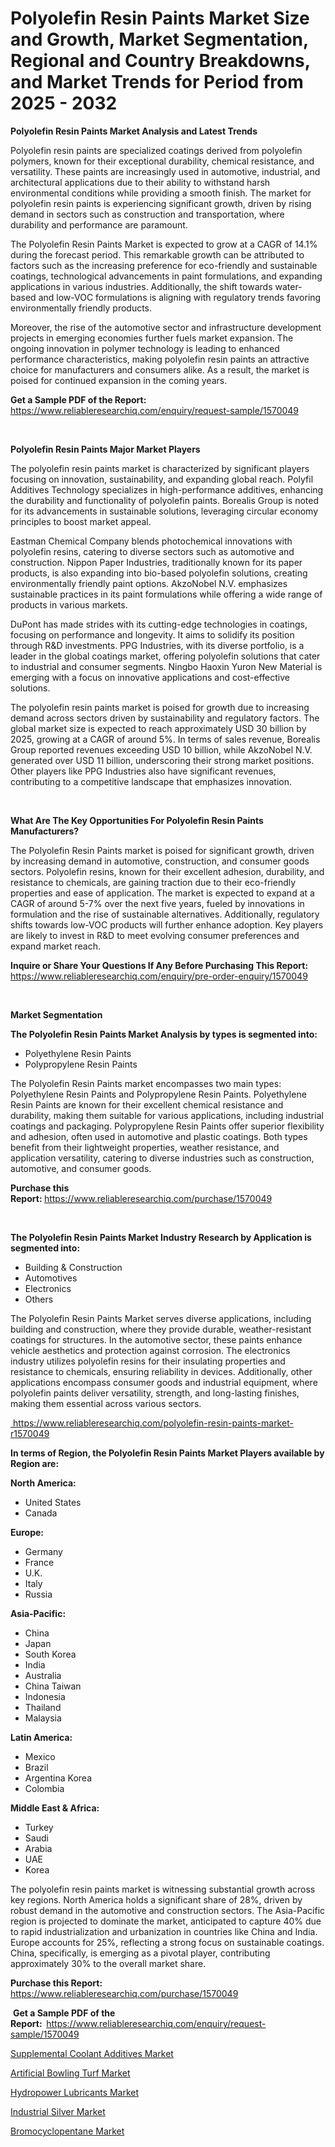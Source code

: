 <p><h1>Polyolefin Resin Paints Market Size and Growth, Market Segmentation, Regional and Country Breakdowns, and Market Trends for Period from 2025 -  2032</h1></p><p><strong>Polyolefin Resin Paints Market Analysis and Latest Trends</strong></p>
<p><p>Polyolefin resin paints are specialized coatings derived from polyolefin polymers, known for their exceptional durability, chemical resistance, and versatility. These paints are increasingly used in automotive, industrial, and architectural applications due to their ability to withstand harsh environmental conditions while providing a smooth finish. The market for polyolefin resin paints is experiencing significant growth, driven by rising demand in sectors such as construction and transportation, where durability and performance are paramount.</p><p>The Polyolefin Resin Paints Market is expected to grow at a CAGR of 14.1% during the forecast period. This remarkable growth can be attributed to factors such as the increasing preference for eco-friendly and sustainable coatings, technological advancements in paint formulations, and expanding applications in various industries. Additionally, the shift towards water-based and low-VOC formulations is aligning with regulatory trends favoring environmentally friendly products. </p><p>Moreover, the rise of the automotive sector and infrastructure development projects in emerging economies further fuels market expansion. The ongoing innovation in polymer technology is leading to enhanced performance characteristics, making polyolefin resin paints an attractive choice for manufacturers and consumers alike. As a result, the market is poised for continued expansion in the coming years.</p></p>
<p><strong>Get a Sample PDF of the Report:&nbsp;</strong> <a href="https://www.reliableresearchiq.com/enquiry/request-sample/1570049?utm_campaign=120&utm_medium=2&utm_source=Github&utm_content=ia&utm_term=25032025&utm_id=polyolefin-resin-paints">https://www.reliableresearchiq.com/enquiry/request-sample/1570049</a></p>
<p>&nbsp;</p>
<p><strong>Polyolefin Resin Paints Major Market Players</strong></p>
<p><p>The polyolefin resin paints market is characterized by significant players focusing on innovation, sustainability, and expanding global reach. Polyfil Additives Technology specializes in high-performance additives, enhancing the durability and functionality of polyolefin paints. Borealis Group is noted for its advancements in sustainable solutions, leveraging circular economy principles to boost market appeal.</p><p>Eastman Chemical Company blends photochemical innovations with polyolefin resins, catering to diverse sectors such as automotive and construction. Nippon Paper Industries, traditionally known for its paper products, is also expanding into bio-based polyolefin solutions, creating environmentally friendly paint options. AkzoNobel N.V. emphasizes sustainable practices in its paint formulations while offering a wide range of products in various markets.</p><p>DuPont has made strides with its cutting-edge technologies in coatings, focusing on performance and longevity. It aims to solidify its position through R&D investments. PPG Industries, with its diverse portfolio, is a leader in the global coatings market, offering polyolefin solutions that cater to industrial and consumer segments. Ningbo Haoxin Yuron New Material is emerging with a focus on innovative applications and cost-effective solutions.</p><p>The polyolefin resin paints market is poised for growth due to increasing demand across sectors driven by sustainability and regulatory factors. The global market size is expected to reach approximately USD 30 billion by 2025, growing at a CAGR of around 5%. In terms of sales revenue, Borealis Group reported revenues exceeding USD 10 billion, while AkzoNobel N.V. generated over USD 11 billion, underscoring their strong market positions. Other players like PPG Industries also have significant revenues, contributing to a competitive landscape that emphasizes innovation.</p></p>
<p>&nbsp;</p>
<p><strong>What Are The Key Opportunities For Polyolefin Resin Paints Manufacturers?</strong></p>
<p><p>The Polyolefin Resin Paints market is poised for significant growth, driven by increasing demand in automotive, construction, and consumer goods sectors. Polyolefin resins, known for their excellent adhesion, durability, and resistance to chemicals, are gaining traction due to their eco-friendly properties and ease of application. The market is expected to expand at a CAGR of around 5-7% over the next five years, fueled by innovations in formulation and the rise of sustainable alternatives. Additionally, regulatory shifts towards low-VOC products will further enhance adoption. Key players are likely to invest in R&D to meet evolving consumer preferences and expand market reach.</p></p>
<p><strong>Inquire or Share Your Questions If Any Before Purchasing This Report:</strong> <a href="https://www.reliableresearchiq.com/enquiry/pre-order-enquiry/1570049?utm_campaign=120&utm_medium=2&utm_source=Github&utm_content=ia&utm_term=25032025&utm_id=polyolefin-resin-paints">https://www.reliableresearchiq.com/enquiry/pre-order-enquiry/1570049</a></p>
<p>&nbsp;</p>
<p><strong>Market Segmentation</strong></p>
<p><strong>The Polyolefin Resin Paints Market Analysis by types is segmented into:</strong></p>
<p><ul><li>Polyethylene Resin Paints</li><li>Polypropylene Resin Paints</li></ul></p>
<p><p>The Polyolefin Resin Paints market encompasses two main types: Polyethylene Resin Paints and Polypropylene Resin Paints. Polyethylene Resin Paints are known for their excellent chemical resistance and durability, making them suitable for various applications, including industrial coatings and packaging. Polypropylene Resin Paints offer superior flexibility and adhesion, often used in automotive and plastic coatings. Both types benefit from their lightweight properties, weather resistance, and application versatility, catering to diverse industries such as construction, automotive, and consumer goods.</p></p>
<p><strong>Purchase this Report:&nbsp;</strong><a href="https://www.reliableresearchiq.com/purchase/1570049?utm_campaign=120&utm_medium=2&utm_source=Github&utm_content=ia&utm_term=25032025&utm_id=polyolefin-resin-paints">https://www.reliableresearchiq.com/purchase/1570049</a></p>
<p>&nbsp;</p>
<p><strong>The Polyolefin Resin Paints Market Industry Research by Application is segmented into:</strong></p>
<p><ul><li>Building & Construction</li><li>Automotives</li><li>Electronics</li><li>Others</li></ul></p>
<p><p>The Polyolefin Resin Paints Market serves diverse applications, including building and construction, where they provide durable, weather-resistant coatings for structures. In the automotive sector, these paints enhance vehicle aesthetics and protection against corrosion. The electronics industry utilizes polyolefin resins for their insulating properties and resistance to chemicals, ensuring reliability in devices. Additionally, other applications encompass consumer goods and industrial equipment, where polyolefin paints deliver versatility, strength, and long-lasting finishes, making them essential across various sectors.</p></p>
<p><a href="https://www.reliableresearchiq.com/polyolefin-resin-paints-market-r1570049?utm_campaign=120&utm_medium=2&utm_source=Github&utm_content=ia&utm_term=25032025&utm_id=polyolefin-resin-paints">&nbsp;https://www.reliableresearchiq.com/polyolefin-resin-paints-market-r1570049</a></p>
<p><strong>In terms of Region, the Polyolefin Resin Paints Market Players available by Region are:</strong></p>
<p>
    <p> <strong> North America: </strong>
        <ul>
            <li>United States</li>
            <li>Canada</li>
        </ul>
        </p> 
    <p> <strong> Europe: </strong>
        <ul>
            <li>Germany</li>
            <li>France</li>
            <li>U.K.</li>
            <li>Italy</li>
            <li>Russia</li>
        </ul>
        </p> 
    <p> <strong> Asia-Pacific: </strong>
        <ul>
            <li>China</li>
            <li>Japan</li>
            <li>South Korea</li>
            <li>India</li>
            <li>Australia</li>
            <li>China Taiwan</li>
            <li>Indonesia</li>
            <li>Thailand</li>
            <li>Malaysia</li>
        </ul>
        </p> 
    <p> <strong> Latin America: </strong>
        <ul>
            <li>Mexico</li>
            <li>Brazil</li>
            <li>Argentina Korea</li>
            <li>Colombia</li>
        </ul>
        </p> 
    <p> <strong> Middle East & Africa: </strong>
        <ul>
            <li>Turkey</li>
            <li>Saudi</li>
            <li>Arabia</li>
            <li>UAE</li>
            <li>Korea</li>
        </ul>
    </p>
    </p>
<p><p>The polyolefin resin paints market is witnessing substantial growth across key regions. North America holds a significant share of 28%, driven by robust demand in the automotive and construction sectors. The Asia-Pacific region is projected to dominate the market, anticipated to capture 40% due to rapid industrialization and urbanization in countries like China and India. Europe accounts for 25%, reflecting a strong focus on sustainable coatings. China, specifically, is emerging as a pivotal player, contributing approximately 30% to the overall market share.</p></p>
<p><strong>Purchase this Report: </strong><a href="https://www.reliableresearchiq.com/purchase/1570049?utm_campaign=120&utm_medium=2&utm_source=Github&utm_content=ia&utm_term=25032025&utm_id=polyolefin-resin-paints">https://www.reliableresearchiq.com/purchase/1570049</a></p>
<p>&nbsp;<strong>Get a Sample PDF of the Report:&nbsp;&nbsp;</strong><a href="https://www.reliableresearchiq.com/enquiry/request-sample/1570049?utm_campaign=120&utm_medium=2&utm_source=Github&utm_content=ia&utm_term=25032025&utm_id=polyolefin-resin-paints">https://www.reliableresearchiq.com/enquiry/request-sample/1570049</a></p>
<p><strong></strong></p>
<p><p><a href="https://github.com/foddekampo/Market-Research-Report-List-1/blob/main/supplemental-coolant-additives-market.md?utm_campaign=120&utm_medium=2&utm_source=Github&utm_content=ia&utm_term=25032025&utm_id=polyolefin-resin-paints">Supplemental Coolant Additives Market</a></p><p><a href="https://github.com/puttslukis59/Market-Research-Report-List-1/blob/main/artificial-bowling-turf-market.md?utm_campaign=120&utm_medium=2&utm_source=Github&utm_content=ia&utm_term=25032025&utm_id=polyolefin-resin-paints">Artificial Bowling Turf Market</a></p><p><a href="https://github.com/clemmheisefy/Market-Research-Report-List-1/blob/main/hydropower-lubricants-market.md?utm_campaign=120&utm_medium=2&utm_source=Github&utm_content=ia&utm_term=25032025&utm_id=polyolefin-resin-paints">Hydropower Lubricants Market</a></p><p><a href="https://github.com/laverkyllozc/Market-Research-Report-List-1/blob/main/industrial-silver-market.md?utm_campaign=120&utm_medium=2&utm_source=Github&utm_content=ia&utm_term=25032025&utm_id=polyolefin-resin-paints">Industrial Silver Market</a></p><p><a href="https://github.com/furnoirons9e/Market-Research-Report-List-1/blob/main/bromocyclopentane-market.md?utm_campaign=120&utm_medium=2&utm_source=Github&utm_content=ia&utm_term=25032025&utm_id=polyolefin-resin-paints">Bromocyclopentane Market</a></p></p>